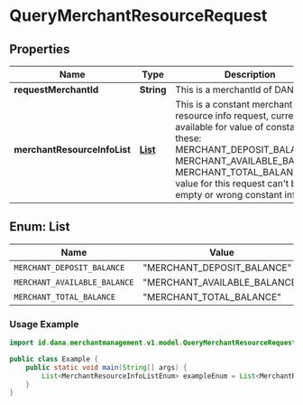 

# QueryMerchantResourceRequest


## Properties

| Name | Type | Description | Notes |
| - | - | - | - |
|**requestMerchantId** | **String** | This is a merchantId of DANA |  |
|**merchantResourceInfoList** | [**List<MerchantResourceInfoListEnum>**](#List<MerchantResourceInfoListEnum>) | This is a constant merchant resource info request, currently available for value of constant these: MERCHANT_DEPOSIT_BALANCE MERCHANT_AVAILABLE_BALANCE MERCHANT_TOTAL_BALANCE value for this request can't be empty or wrong constant info  |  |


<a name="List<MerchantResourceInfoListEnum>"></a>
## Enum: List<MerchantResourceInfoListEnum>

| Name | Value | Description |
| - | - | - |
| `MERCHANT_DEPOSIT_BALANCE` | "MERCHANT_DEPOSIT_BALANCE" |  |
| `MERCHANT_AVAILABLE_BALANCE` | "MERCHANT_AVAILABLE_BALANCE" |  |
| `MERCHANT_TOTAL_BALANCE` | "MERCHANT_TOTAL_BALANCE" |  |

### Usage Example
```java
import id.dana.merchantmanagement.v1.model.QueryMerchantResourceRequest.List<MerchantResourceInfoListEnum>;

public class Example {
    public static void main(String[] args) {
        List<MerchantResourceInfoListEnum> exampleEnum = List<MerchantResourceInfoListEnum>.MERCHANT_DEPOSIT_BALANCE;
    }
}
```




